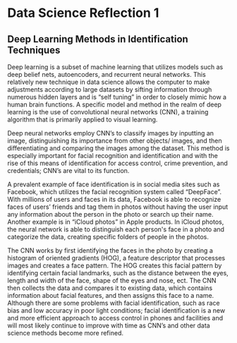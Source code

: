 # Data Science Reflection 1

## Deep Learning Methods in Identification Techniques
Deep learning is a subset of machine learning that utilizes models such as deep belief nets, autoencoders, and recurrent neural networks. This relatively new technique in data science allows the computer to make adjustments according to large datasets by sifting information through numerous hidden layers and is “self tuning” in order to closely mimic how a human brain functions. A specific model and method in the realm of deep learning is the use of convolutional neural networks (CNN), a training algorithm that is primarily applied to visual learning. 

Deep neural networks employ CNN’s to classify images by inputting an image, distinguishing its importance from other objects/ images, and then differentiating and comparing the images among the dataset. This method is especially important for facial recognition and identification and with the rise of this means of identification for access control, crime prevention, and credentials; CNN’s are vital to its function. 

A prevalent example of face identification is in social media sites such as Facebook, which utilizes the facial recognition system called “DeepFace”. With millions of users and faces in its data, Facebook is able to recognize faces of users’ friends and tag them in photos without having the user input any information about the person in the photo or search up their name. Another example is in “iCloud photos” in Apple products. In iCloud photos, the neural network is able to distinguish each person's face in a photo and categorize the data, creating specific folders of people in the photos.  

The CNN works by first identifying the faces in the photo by creating a histogram of oriented gradients (HOG), a feature descriptor that processes images and creates a face pattern. The HOG creates this facial pattern by identifying certain facial landmarks, such as the distance between the eyes, length and width of the face, shape of the eyes and nose, ect. The CNN then collects the data and compares it to existing data, which contains information about facial features, and then assigns this face to a name. Although there are some problems with facial identification, such as race bias and low accuracy in poor light conditions; facial identification is a new and more efficient approach to access control in phones and facilities and will most likely continue to improve with time as CNN’s and other data science methods become more refined. 
